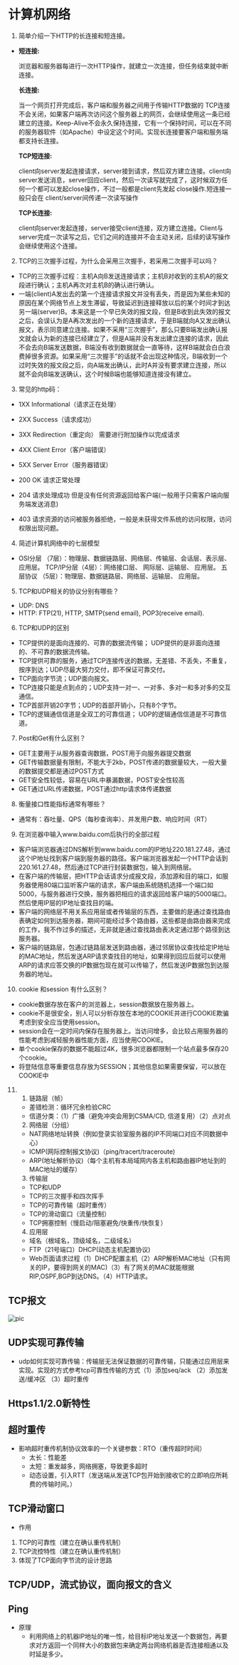 # 计算机网络

1. 简单介绍一下HTTP的长连接和短连接。

* **短连接:**

  浏览器和服务器每进行一次HTTP操作，就建立一次连接，但任务结束就中断连接。

  **长连接:**

  当一个网页打开完成后，客户端和服务器之间用于传输HTTP数据的 TCP连接不会关闭，如果客户端再次访问这个服务器上的网页，会继续使用这一条已经建立的连接。Keep-Alive不会永久保持连接，它有一个保持时间，可以在不同的服务器软件（如Apache）中设定这个时间。实现长连接要客户端和服务端都支持长连接。

  **TCP短连接:**

  client向server发起连接请求，server接到请求，然后双方建立连接。client向server发送消息，server回应client，然后一次读写就完成了，这时候双方任何一个都可以发起close操作，不过一般都是client先发起 close操作.短连接一般只会在 client/server间传递一次读写操作

   **TCP长连接:**

  client向server发起连接，server接受client连接，双方建立连接。Client与server完成一次读写之后，它们之间的连接并不会主动关闭，后续的读写操作会继续使用这个连接。

2. TCP的三次握手过程，为什么会采用三次握手，若采用二次握手可以吗？

* TCP的三次握手过程：主机A向B发送连接请求；主机B对收到的主机A的报文段进行确认；主机A再次对主机B的确认进行确认。
* 一端(client)A发出去的第一个连接请求报文并没有丢失，而是因为某些未知的原因在某个网络节点上发生滞留，导致延迟到连接释放以后的某个时间才到达另一端(server)B。本来这是一个早已失效的报文段，但是B收到此失效的报文之后，会误认为是A再次发出的一个新的连接请求，于是B端就向A又发出确认报文，表示同意建立连接。如果不采用“三次握手”，那么只要B端发出确认报文就会认为新的连接已经建立了，但是A端并没有发出建立连接的请求，因此不会去向B端发送数据，B端没有收到数据就会一直等待，这样B端就会白白浪费掉很多资源。如果采用“三次握手”的话就不会出现这种情况，B端收到一个过时失效的报文段之后，向A端发出确认，此时A并没有要求建立连接，所以就不会向B端发送确认，这个时候B端也能够知道连接没有建立。

3. 常见的http码：

* 1XX Informational（请求正在处理）
* 2XX Success（请求成功）
* 3XX Redirection（重定向） 需要进行附加操作以完成请求
* 4XX Client Error（客户端错误）

* 5XX Server Error（服务器错误）
* 200 OK 请求正常处理
* 204 请求处理成功 但是没有任何资源返回给客户端(一般用于只需客户端向服务端发送消息)
* 403 请求资源的访问被服务器拒绝，一般是未获得文件系统的访问权限，访问权限出现问题。

4. 简述计算机网络中的七层模型

* OSI分层   （7层）：物理层、数据链路层、网络层、传输层、会话层、表示层、应用层。
  TCP/IP分层（4层）：网络接口层、       网际层、运输层、              应用层。
  五层协议   （5层）：物理层、数据链路层、网络层、运输层、              应用层。

5. TCP和UDP相关的协议分别有哪些？

* UDP: DNS
* HTTP: FTP(21), HTTP, SMTP(send email), POP3(receive email).

6. TCP和UDP的区别

* TCP提供的是面向连接的、可靠的数据流传输；  UDP提供的是非面向连接的、不可靠的数据流传输。
* TCP提供可靠的服务，通过TCP连接传送的数据，无差错、不丢失，不重复，按序到达；UDP尽最大努力交付，即不保证可靠交付。
* TCP面向字节流；UDP面向报文。
* TCP连接只能是点到点的；UDP支持一对一、一对多、多对一和多对多的交互通信。
* TCP首部开销20字节；UDP的首部开销小，只有8个字节。
* TCP的逻辑通信信道是全双工的可靠信道； UDP的逻辑通信信道是不可靠信道。

7. Post和Get有什么区别？

* GET主要用于从服务器查询数据，POST用于向服务器提交数据
*  GET传输数据量有限制，不能大于2kb，POST传递的数据量较大，一般大量的数据提交都是通过POST方式
* GET安全性较低，容易在URL中暴漏数据，POST安全性较高
* GET通过URL传递数据，POST通过http请求体传递数据

8. 衡量接口性能指标通常有哪些？

* 通常有：吞吐量、QPS（每秒查询率）、并发用户数、响应时间（RT）

9. 在浏览器中输入www.baidu.com后执行的全部过程

* 客户端浏览器通过DNS解析到www.baidu.com的IP地址220.181.27.48，通过这个IP地址找到客户端到服务器的路径。客户端浏览器发起一个HTTP会话到220.161.27.48，然后通过TCP进行封装数据包，输入到网络层。
* 在客户端的传输层，把HTTP会话请求分成报文段，添加源和目的端口，如服务器使用80端口监听客户端的请求，客户端由系统随机选择一个端口如5000，与服务器进行交换，服务器把相应的请求返回给客户端的5000端口。然后使用IP层的IP地址查找目的端。
* 客户端的网络层不用关系应用层或者传输层的东西，主要做的是通过查找路由表确定如何到达服务器，期间可能经过多个路由器，这些都是由路由器来完成的工作，我不作过多的描述，无非就是通过查找路由表决定通过那个路径到达服务器。
* 客户端的链路层，包通过链路层发送到路由器，通过邻居协议查找给定IP地址的MAC地址，然后发送ARP请求查找目的地址，如果得到回应后就可以使用ARP的请求应答交换的IP数据包现在就可以传输了，然后发送IP数据包到达服务器的地址。

10. cookie 和session 有什么区别？

* cookie数据存放在客户的浏览器上，session数据放在服务器上。
* cookie不是很安全，别人可以分析存放在本地的COOKIE并进行COOKIE欺骗考虑到安全应当使用session。
* session会在一定时间内保存在服务器上。当访问增多，会比较占用服务器的性能考虑到减轻服务器性能方面，应当使用COOKIE。
* 单个cookie保存的数据不能超过4K，很多浏览器都限制一个站点最多保存20个cookie。
* 将登陆信息等重要信息存放为SESSION；其他信息如果需要保留，可以放在COOKIE中

11. 
    1. 链路层（帧）
    * 差错检测：循环冗余检验CRC
    * 信道分类：（1）广播（避免冲突会用到CSMA/CD, 信道复用）（2）点对点
    2. 网络层（分组）
    * NAT网络地址转换（例如登录实验室服务器的IP不同端口对应不同数据中心）
    * ICMP(网际控制报文协议)（ping/tracert/traceroute)
    * ARP(地址解析协议)（每个主机有本局域网内各主机和路由器IP地址到的MAC地址的缓存）
    3. 传输层
    * TCP和UDP
    * TCP的三次握手和四次挥手
    * TCP的可靠传输（超时重传）
    * TCP的滑动窗口（流量控制）
    * TCP拥塞控制（慢启动/阻塞避免/快重传/快恢复）
    4. 应用层
    * 域名（根域名，顶级域名，二级域名）
    * FTP（21号端口）DHCP(动态主机配置协议)
    * Web页面请求过程（1）DHCP配置主机（2）ARP解析MAC地址（只有网关的IP，要得到网关的MAC)（3）有了网关的MAC就能根据RIP,OSPF,BGP到达DNS。（4）HTTP请求。

## TCP报文

![pic](C:\Users\bravolu\Desktop\bravolu\tcp.jpg)

## UDP实现可靠传输

* udp如何实现可靠传输：传输层无法保证数据的可靠传输，只能通过应用层来实现。实现的方式参考tcp可靠性传输的方式（1）添加seq/ack （2）添加发送/缓冲区 （3）超时重传

## Https1.1/2.0新特性

## 超时重传

* 影响超时重传机制协议效率的一个关键参数：RTO（重传超时时间）
  * 太长：性能差
  * 太短：重发越多，网络拥塞，导致更多超时
  * 动态设置，引入RTT（发送端从发送TCP包开始到接收它的立即响应所耗费的传输时间。）

## TCP滑动窗口

* 作用

1. TCP的可靠性（建立在确认重传机制）
2. TCP流控特性（建立在确认重传机制）
3. 体现了TCP面向字节流的设计思路

## TCP/UDP，流式协议，面向报文的含义



## Ping 

* 原理
  * 利用网络上的机器IP地址的唯一性，给目标IP地址发送一个数据包，再要求对方返回一个同样大小的数据包来确定两台网络机器是否连接相通以及时延是多少。